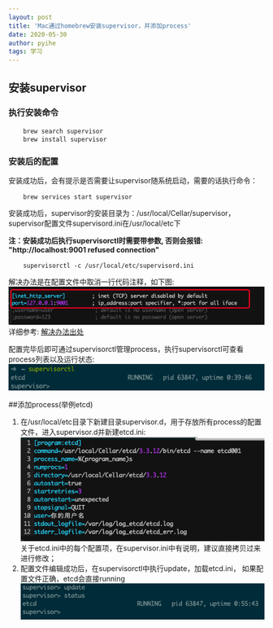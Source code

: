 ```yaml
---
layout: post
title: 'Mac通过homebrew安装supervisor，并添加process'
date: 2020-05-30
author: pyihe
tags: 学习
---
```


## 安装supervisor
### 执行安装命令
```shell script
    brew search supervisor
    brew install supervisor
```

### 安装后的配置
安装成功后，会有提示是否需要让supervisor随系统启动，需要的话执行命令：
```shell script
    brew services start supervisor
```
安装成功后，supervisor的安装目录为：/usr/local/Cellar/supervisor， supervisor配置文件supervisord.ini在/usr/local/etc下

**注：安装成功后执行supervisorctl时需要带参数, 否则会报错: "http://localhost:9001 refused connection"**
```shell script
    supervisorctl -c /usr/local/etc/supervisord.ini
```
解决办法是在配置文件中取消一行代码注释，如下图:<br>
![](/assets/img/2020-05-30/取消注释.jpg)
详细参考: [解决办法出处](https://askubuntu.com/questions/911994/supervisorctl-3-3-1-http-localhost9001-refused-connection)

配置完毕后即可通过supervisorctl管理process，执行supervisorctl可查看process列表以及运行状态:<br>
![](/assets/img/2020-05-30/查看process.jpg)

##添加process(举例etcd)
1. 在/usr/local/etc目录下新建目录supervisor.d，用于存放所有process的配置文件，进入supervisor.d并新建etcd.ini:<br>
![](/assets/img/2020-05-30/etcd配置.jpg)
<br>关于etcd.ini中的每个配置项，在supervisor.ini中有说明，建议直接拷贝过来进行修改；
2. 配置文件编辑成功后，在supervisorctl中执行update，加载etcd.ini， 如果配置文件正确，etcd会直接running<br>
![](/assets/img/2020-05-30/list.jpg)